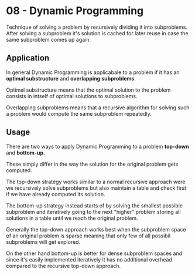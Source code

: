 # 08 - Dynamic Programming
Technique of solving a problem by recursively dividing it into subproblems. After solving a subproblem it's solution is cached for later reuse in case the same subproblem comes up again.

## Application
In general Dynamic Programming is applicabale to a problem if it has an **optimal substructure** and **overlapping subproblems**.

Optimal substructure means that the optimal solution to the problem consists in intself of optimal solutions to subproblems.

Overlapping subproblems means that a recursive algorithm for solving such a problem would compute the same subproblem repeatedly.

## Usage
There are two ways to apply Dynamic Programming to a problem **top-down** and **bottom-up**.

These simply differ in the way the solution for the original problem gets computed. 

The top-down strategy works similar to a normal recursive approach were we recursively solve subproblems but also maintain a table
and check first if we have already computed its solution.

The bottom-up strategy instead starts of by solving the smallest possible subproblem and iteratively going to the next "higher" problem storing all solutions in a table until we reach the original problem.

Generally the top-down approach works best when the subproblem space of an original problem is sparse meaning that only few of all possibil subproblems will get explored.

On the other hand bottom-up is better for dense subproblem spaces and since it's easily implemented iteratively it has no additional overhead compared to the recursive top-down approach.